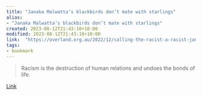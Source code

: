 ```yaml
---
title: "Janaka Malwatta’s blackbirds don’t mate with starlings"
alias:
- "Janaka Malwatta’s blackbirds don’t mate with starlings"
created: 2023-08-12T21:43:10+10:00
modified: 2023-08-12T21:43:10+10:00
link:  "https://overland.org.au/2022/12/calling-the-racist-a-racist-janaka-malwattas-blackbirds-dont-mate-with-starlings/"
tags:
- bookmark
---
```


> Racism is the destruction of human relations and undoes the bonds of life.

[Link](https://overland.org.au/2022/12/calling-the-racist-a-racist-janaka-malwattas-blackbirds-dont-mate-with-starlings/)